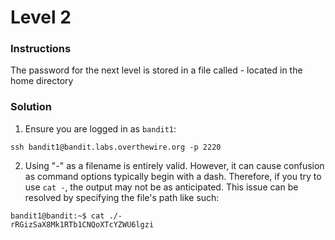 # Level 2

### Instructions
The password for the next level is stored in a file called - located in the home directory

### Solution

1. Ensure you are logged in as `bandit1`:
   
```shell
ssh bandit1@bandit.labs.overthewire.org -p 2220
```

2. Using "-" as a filename is entirely valid. However, it can cause confusion as command options typically begin with a dash. Therefore, if you try to use `cat -`, the output may not be as anticipated. This issue can be resolved by specifying the file's path like such:
```shell
bandit1@bandit:~$ cat ./-
rRGizSaX8Mk1RTb1CNQoXTcYZWU6lgzi
```

